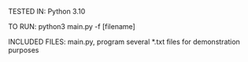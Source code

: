 TESTED IN: 
Python 3.10

TO RUN:
python3 main.py -f [filename]

INCLUDED FILES:
main.py, program
several *.txt files for demonstration purposes
